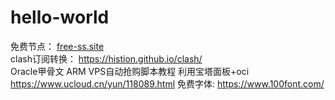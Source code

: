 # hello-world
免费节点：  [free-ss.site](https://free-ss.site)  
clash订阅转换：  https://histion.github.io/clash/  
Oracle甲骨文 ARM VPS自动抢购脚本教程 利用宝塔面板+oci https://www.ucloud.cn/yun/118089.html
免费字体: https://www.100font.com/

